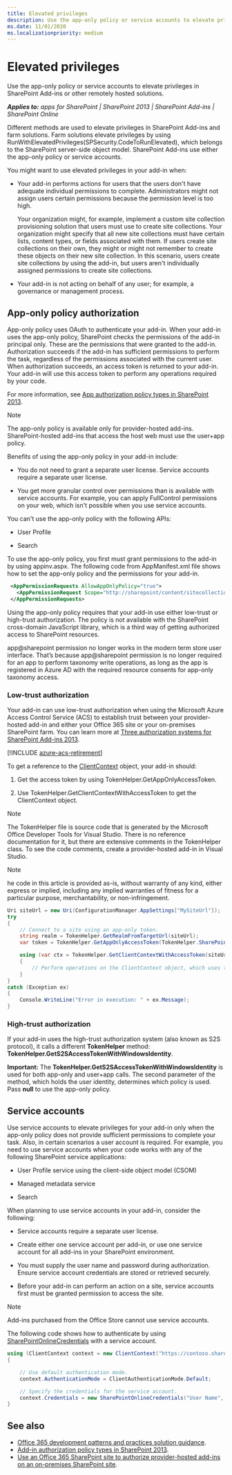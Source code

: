 ```yaml
---
title: Elevated privileges
description: Use the app-only policy or service accounts to elevate privileges in SharePoint Add-ins or other remotely hosted solutions.
ms.date: 11/01/2020
ms.localizationpriority: medium
---
```

# Elevated privileges

Use the app-only policy or service accounts to elevate privileges in SharePoint Add-ins or other remotely hosted solutions.

_**Applies to:** apps for SharePoint | SharePoint 2013 | SharePoint Add-ins | SharePoint Online_

Different methods are used to elevate privileges in SharePoint Add-ins and farm solutions. Farm solutions elevate privileges by using RunWithElevatedPrivileges(SPSecurity.CodeToRunElevated), which belongs to the SharePoint server-side object model. SharePoint Add-ins use either the app-only policy or service accounts.

You might want to use elevated privileges in your add-in when:

* Your add-in performs actions for users that the users don't have adequate individual permissions to complete. Administrators might not assign users certain permissions because the permission level is too high.

   Your organization might, for example, implement a custom site collection provisioning solution that users must use to create site collections. Your organization might specify that all new site collections must have certain lists, content types, or fields associated with them. If users create site collections on their own, they might or might not remember to create these objects on their new site collection. In this scenario, users create site collections by using the add-in, but users aren't individually assigned permissions to create site collections.

* Your add-in is not acting on behalf of any user; for example, a governance or management process.

## App-only policy authorization

App-only policy uses OAuth to authenticate your add-in. When your add-in uses the app-only policy, SharePoint checks the permissions of the add-in principal only. These are the permissions that were granted to the add-in. Authorization succeeds if the add-in has sufficient permissions to perform the task, regardless of the permissions associated with the current user. When authorization succeeds, an access token is returned to your add-in. Your add-in will use this access token to perform any operations required by your code.

For more information, see [App authorization policy types in SharePoint 2013](https://msdn.microsoft.com/library/office/fp179892.aspx).

> [!NOTE] 
> The app-only policy is available only for provider-hosted add-ins. SharePoint-hosted add-ins that access the host web must use the user+app policy.

Benefits of using the app-only policy in your add-in include:

* You do not need to grant a separate user license. Service accounts require a separate user license.

* You get more granular control over permissions than is available with service accounts. For example, you can apply FullControl permissions on your web, which isn't possible when you use service accounts.

You can't use the app-only policy with the following APIs:

* User Profile

* Search

To use the app-only policy, you first must grant permissions to the add-in by using appinv.aspx. The following code from AppManifest.xml file shows how to set the app-only policy and the permissions for your add-in.

```xml
 <AppPermissionRequests AllowAppOnlyPolicy="true">
   <AppPermissionRequest Scope="http://sharepoint/content/sitecollection/web" Right="FullControl" />
 </AppPermissionRequests>
```

Using the app-only policy requires that your add-in use either low-trust or high-trust authorization. The policy is not available with the SharePoint cross-domain JavaScript library, which is a third way of getting authorized access to SharePoint resources.

app@sharepoint permission no longer works in the modern term store user interface. That’s because app@sharepoint permission is no longer required for an app to perform taxonomy write operations, as long as the app is registered in Azure AD with the required resource consents for app-only taxonomy access.

### Low-trust authorization

Your add-in can use low-trust authorization when using the Microsoft Azure Access Control Service (ACS) to establish trust between your provider-hosted add-in and either your Office 365 site or your on-premises SharePoint farm. You can learn more at [Three authorization systems for SharePoint Add-ins 2013](https://msdn.microsoft.com/library/office/dn790706.aspx). 

[!INCLUDE [azure-acs-retirement](../../includes/snippets/azure-acs-deprecation.md)]

To get a reference to the [ClientContext](https://msdn.microsoft.com/library/office/microsoft.sharepoint.client.clientcontext.aspx) object, your add-in should:

1. Get the access token by using TokenHelper.GetAppOnlyAccessToken.

2. Use TokenHelper.GetClientContextWithAccessToken to get the ClientContext object.

> [!NOTE] 
> The TokenHelper file is source code that is generated by the Microsoft Office Developer Tools for Visual Studio. There is no reference documentation for it, but there are extensive comments in the TokenHelper class. To see the code comments, create a provider-hosted add-in in Visual Studio.

> [!NOTE] 
> he code in this article is provided as-is, without warranty of any kind, either express or implied, including any implied warranties of fitness for a particular purpose, merchantability, or non-infringement.

```csharp
Uri siteUrl = new Uri(ConfigurationManager.AppSettings["MySiteUrl"]);
try
{
    // Connect to a site using an app-only token.
    string realm = TokenHelper.GetRealmFromTargetUrl(siteUrl);
    var token = TokenHelper.GetAppOnlyAccessToken(TokenHelper.SharePointPrincipal, siteUrl.Authority, realm).AccessToken;

    using (var ctx = TokenHelper.GetClientContextWithAccessToken(siteUrl.ToString(), token))
    {
        // Perform operations on the ClientContext object, which uses the app-only token. 
    }
}
catch (Exception ex)
{
    Console.WriteLine("Error in execution: " + ex.Message);
}
```

### High-trust authorization

If your add-in uses the high-trust authorization system (also known as S2S protocol), it calls a different **TokenHelper** method: **TokenHelper.GetS2SAccessTokenWithWindowsIdentity**.

**Important:** The **TokenHelper.GetS2SAccessTokenWithWindowsIdentity** is used for both app-only and user+app calls. The second parameter of the method, which holds the user identity, determines which policy is used. Pass **null** to use the app-only policy.

## Service accounts

Use service accounts to elevate privileges for your add-in only when the app-only policy does not provide sufficient permissions to complete your task. Also, in certain scenarios a user account is required. For example, you need to use service accounts when your code works with any of the following SharePoint service applications:

* User Profile service using the client-side object model (CSOM)

* Managed metadata service

* Search

When planning to use service accounts in your add-in, consider the following:

* Service accounts require a separate user license.

* Create either one service account per add-in, or use one service account for all add-ins in your SharePoint environment.

* You must supply the user name and password during authorization. Ensure service account credentials are stored or retrieved securely.

* Before your add-in can perform an action on a site, service accounts first must be granted permission to access the site.

> [!NOTE] 
> Add-ins purchased from the Office Store cannot use service accounts.

The following code shows how to authenticate by using [SharePointOnlineCredentials](https://msdn.microsoft.com/library/office/microsoft.sharepoint.client.sharepointonlinecredentials.aspx) with a service account.

```csharp
using (ClientContext context = new ClientContext("https://contoso.sharepoint.com"))
{

    // Use default authentication mode.
    context.AuthenticationMode = ClientAuthenticationMode.Default;  

    // Specify the credentials for the service account.
    context.Credentials = new SharePointOnlineCredentials("User Name", "Password");
}
```

## See also

- [Office 365 development patterns and practices solution guidance](Office-365-development-patterns-and-practices-solution-guidance.md).
- [Add-in authorization policy types in SharePoint 2013](https://msdn.microsoft.com/library/office/fp179892.aspx).
- [Use an Office 365 SharePoint site to authorize provider-hosted add-ins on an on-premises SharePoint site](https://msdn.microsoft.com/library/office/dn155905.aspx).
